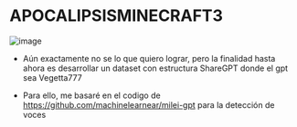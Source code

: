 # APOCALIPSISMINECRAFT3

![image](https://github.com/user-attachments/assets/8452a9a1-c73f-433b-89a0-5c2f5ae100c9)

- Aún exactamente no se lo que quiero lograr, pero la finalidad hasta ahora es desarrollar un dataset con estructura ShareGPT donde el gpt sea Vegetta777

- Para ello, me basaré en el codigo de https://github.com/machinelearnear/milei-gpt para la detección de voces
